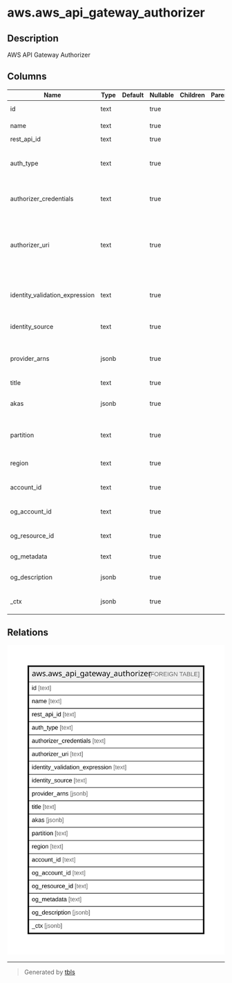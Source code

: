 # aws.aws_api_gateway_authorizer

## Description

AWS API Gateway Authorizer

## Columns

| Name | Type | Default | Nullable | Children | Parents | Comment |
| ---- | ---- | ------- | -------- | -------- | ------- | ------- |
| id | text |  | true |  |  | The identifier for the authorizer resource |
| name | text |  | true |  |  | The name of the authorizer |
| rest_api_id | text |  | true |  |  | The id of the rest api |
| auth_type | text |  | true |  |  | Optional customer-defined field, used in OpenAPI imports and exports without functional impact |
| authorizer_credentials | text |  | true |  |  | Specifies the required credentials as an IAM role for API Gateway to invoke the authorizer |
| authorizer_uri | text |  | true |  |  | Specifies the authorizer's Uniform Resource Identifier (URI). For TOKEN or REQUEST authorizers, this must be a well-formed Lambda function URI |
| identity_validation_expression | text |  | true |  |  | A validation expression for the incoming identity token. For TOKEN authorizers, this value is a regular expression |
| identity_source | text |  | true |  |  | The identity source for which authorization is requested |
| provider_arns | jsonb |  | true |  |  | A list of the Amazon Cognito user pool ARNs for the COGNITO_USER_POOLS authorizer |
| title | text |  | true |  |  | Title of the resource. |
| akas | jsonb |  | true |  |  | Array of globally unique identifier strings (also known as) for the resource. |
| partition | text |  | true |  |  | The AWS partition in which the resource is located (aws, aws-cn, or aws-us-gov). |
| region | text |  | true |  |  | The AWS Region in which the resource is located. |
| account_id | text |  | true |  |  | The AWS Account ID in which the resource is located. |
| og_account_id | text |  | true |  |  | The Platform Account ID in which the resource is located. |
| og_resource_id | text |  | true |  |  | The unique ID of the resource in opengovernance. |
| og_metadata | text |  | true |  |  | Platform Metadata of the AWS resource. |
| og_description | jsonb |  | true |  |  | The full model description of the resource |
| _ctx | jsonb |  | true |  |  | Steampipe context in JSON form, e.g. connection_name. |

## Relations

![er](aws.aws_api_gateway_authorizer.svg)

---

> Generated by [tbls](https://github.com/k1LoW/tbls)

